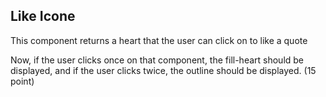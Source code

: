 ## Like Icone

This component returns a heart that the user can click on to like a quote


Now, if the user clicks once on that component, the fill-heart should be displayed, and if the user clicks twice, the outline should be displayed. (15 point)